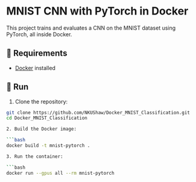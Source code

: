 # MNIST CNN with PyTorch in Docker

This project trains and evaluates a CNN on the MNIST dataset using PyTorch, all inside Docker.

## 🔧 Requirements

- [Docker](https://www.docker.com/products/docker-desktop) installed

## 🚀 Run

1. Clone the repository:

```bash
git clone https://github.com/NKUShaw/Docker_MNIST_Classification.git
cd Docker_MNIST_Classification

2. Build the Docker image:

```bash
docker build -t mnist-pytorch .

3. Run the container:

```bash
docker run --gpus all --rm mnist-pytorch

